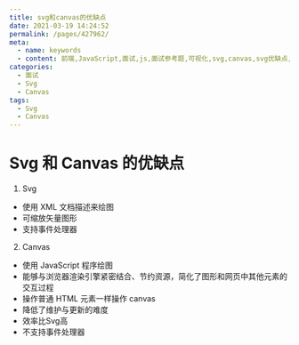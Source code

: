 ```yaml
---
title: svg和canvas的优缺点
date: 2021-03-19 14:24:52
permalink: /pages/427962/
meta:
  - name: keywords
  - content: 前端,JavaScript,面试,js,面试参考题,可视化,svg,canvas,svg优缺点,canvas优缺点,svg和canvas比较
categories:
  - 面试
  - Svg
  - Canvas
tags:
  - Svg
  - Canvas
---
```


# Svg 和 Canvas 的优缺点

1. Svg

- 使用 XML 文档描述来绘图
- 可缩放矢量图形
- 支持事件处理器

2. Canvas

- 使用 JavaScript 程序绘图
- 能够与浏览器渲染引擎紧密结合、节约资源，简化了图形和网页中其他元素的交互过程
- 操作普通 HTML 元素一样操作 canvas
- 降低了维护与更新的难度
- 效率比Svg高
- 不支持事件处理器
